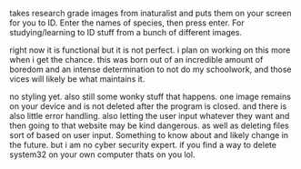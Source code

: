 takes research grade images from inaturalist and puts them on your screen for you to ID. Enter the names of species, then press enter.
For studying/learning to ID stuff from a bunch of different images.

right now it is functional but it is not perfect. i plan on working on this more when i get the chance. this was born out of an incredible amount of boredom
and an intense determination to not do my schoolwork, and those vices will likely be what maintains it.

no styling yet. also still some wonky stuff that happens. one image remains on your device and is not deleted after the program is closed. and there is also
little error handling. also letting the user input whatever they want and then going to that website may be kind dangerous. as well as deleting files
sort of based on user input. Something to know about and likely change in the future. but i am no cyber security expert. if you find a way to delete system32
on your own computer thats on you lol.
